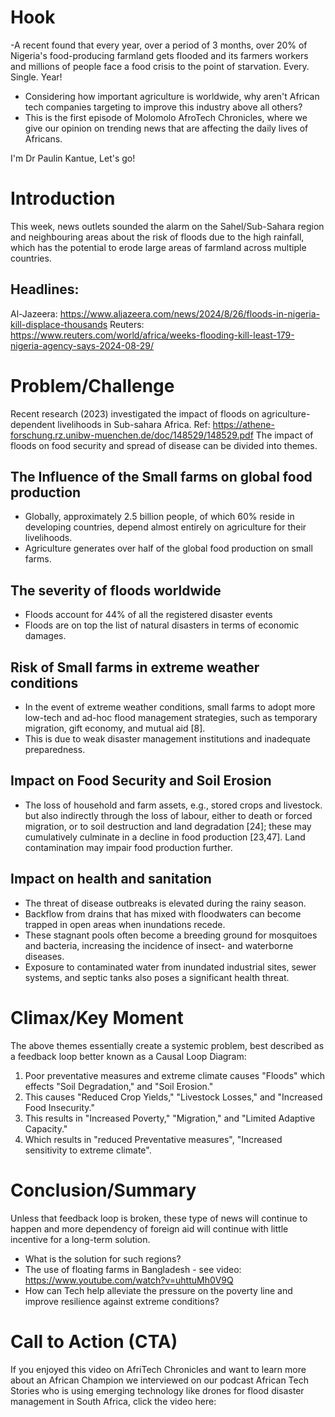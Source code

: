 # Hook
-A recent found that every year, over a period of 3 months, over 20% of Nigeria's food-producing farmland gets flooded and its farmers workers and millions of people face a food crisis to the point of starvation. Every. Single. Year!
- Considering how important agriculture is worldwide, why aren't African tech companies targeting to improve this industry above all others?
- This is the first episode of Molomolo AfroTech Chronicles, where we give our opinion on trending news that are affecting the daily lives of Africans.

I'm Dr Paulin Kantue, Let's go!

# Introduction
This week, news outlets sounded the alarm on the Sahel/Sub-Sahara region and neighbouring areas about the risk of floods due to the high rainfall, which has the potential to erode large areas of farmland across multiple countries.

## Headlines:
Al-Jazeera: https://www.aljazeera.com/news/2024/8/26/floods-in-nigeria-kill-displace-thousands
Reuters: https://www.reuters.com/world/africa/weeks-flooding-kill-least-179-nigeria-agency-says-2024-08-29/

# Problem/Challenge
Recent research (2023) investigated the impact of floods on agriculture-dependent livelihoods in Sub-sahara Africa. 
Ref: https://athene-forschung.rz.unibw-muenchen.de/doc/148529/148529.pdf
The impact of floods on food security and spread of disease can be divided into themes.

## The Influence of the Small farms on global food production
- Globally, approximately 2.5 billion people, of which 60% reside in developing countries, depend almost entirely on agriculture for their livelihoods.
- Agriculture generates over half of the global food production on small farms.

## The severity of floods worldwide
- Floods account for 44% of all the registered disaster events
- Floods are on top the list of natural disasters in terms of economic damages. 

## Risk of Small farms in extreme weather conditions
- In the event of extreme weather conditions, small farms to adopt more low-tech and ad-hoc flood
management strategies, such as temporary migration, gift economy, and mutual aid [8].
- This is due to weak disaster management institutions and inadequate preparedness. 

## Impact on Food Security and Soil Erosion
- The loss of household and farm assets, e.g., stored crops and livestock.
but also indirectly through the loss of labour, either to death or forced migration, or to soil destruction and land degradation [24]; these may
cumulatively culminate in a decline in food production [23,47]. Land contamination may impair food production further.

## Impact on health and sanitation
- The threat of disease outbreaks is elevated during the rainy season.
- Backflow from drains that has mixed with floodwaters can become trapped in open areas when inundations recede.
- These stagnant pools often become a breeding ground for mosquitoes and bacteria, increasing the incidence of insect- and waterborne diseases.
- Exposure to contaminated water from inundated industrial sites, sewer systems, and septic tanks also poses a significant health threat.

# Climax/Key Moment
The above themes essentially create a systemic problem, best described as a feedback loop better known as a Causal Loop Diagram:
1. Poor preventative measures and extreme climate causes "Floods" which effects "Soil Degradation," and "Soil Erosion."
2. This causes "Reduced Crop Yields," "Livestock Losses," and "Increased Food Insecurity."
3. This results in "Increased Poverty," "Migration," and "Limited Adaptive Capacity."
4. Which results in "reduced Preventative measures", "Increased sensitivity to extreme climate".

# Conclusion/Summary
Unless that feedback loop is broken, these type of news will continue to happen and more dependency of foreign aid will continue with little incentive for a long-term solution.
- What is the solution for such regions?
- The use of floating farms in Bangladesh - see video: https://www.youtube.com/watch?v=uhttuMh0V9Q
- How can Tech help alleviate the pressure on the poverty line and improve resilience against extreme conditions? 

# Call to Action (CTA)
If you enjoyed this video on AfriTech Chronicles and want to learn more about an African Champion we interviewed on our podcast African Tech Stories who is using emerging technology like drones for flood disaster management in South Africa, click the video here: 
